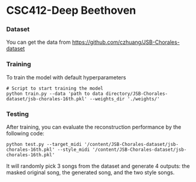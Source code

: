 # CSC412-Deep Beethoven

### Dataset
You can get the data from https://github.com/czhuang/JSB-Chorales-dataset

### Training
To train the model with default hyperparameters
```
# Script to start training the model
python train.py --data 'path to data directory/JSB-Chorales-dataset/jsb-chorales-16th.pkl' --weights_dir './weights/'
```

### Testing
After training, you can evaluate the reconstruction performance by the following code:
```
python test.py --target_midi '/content/JSB-Chorales-dataset/jsb-chorales-16th.pkl' --style_midi '/content/JSB-Chorales-dataset/jsb-chorales-16th.pkl'
```
It will randomly pick 3 songs from the dataset and generate 4 outputs: the masked original song, the generated song, and the two style songs.
